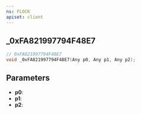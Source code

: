 ```yaml
---
ns: FLOCK
apiset: client
---
```

## _0xFA821997794F48E7

```c
// 0xFA821997794F48E7
void _0xFA821997794F48E7(Any p0, Any p1, Any p2);
```


## Parameters
* **p0**:
* **p1**:
* **p2**: